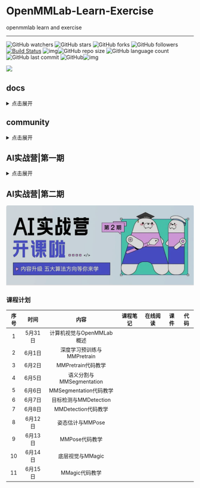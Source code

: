 # OpenMMLab-Learn-Exercise
openmmlab learn and exercise

---

![GitHub watchers](https://img.shields.io/github/watchers/isLinXu/OpenMMLab-Learn-Exercise.svg) ![GitHub stars](https://img.shields.io/github/stars/isLinXu/OpenMMLab-Learn-Exercise.svg) ![GitHub forks](https://img.shields.io/github/forks/isLinXu/OpenMMLab-Learn-Exercise.svg) ![GitHub followers](https://img.shields.io/github/followers/isLinXu.svg?style=social)
 [![Build Status](https://img.shields.io/endpoint.svg?url=https%3A%2F%2Factions-badge.atrox.dev%2Fatrox%2Fsync-dotenv%2Fbadge&style=flat)](https://github.com/isLinXu//OpenMMLab-Learn-Exercise)  ![img](https://badgen.net/badge/icon/learning?icon=deepscan&label)![GitHub repo size](https://img.shields.io/github/repo-size/isLinXu/OpenMMLab-Learn-Exercise.svg?style=flat-square) ![GitHub language count](https://img.shields.io/github/languages/count/isLinXu/OpenMMLab-Learn-Exercise)  ![GitHub last commit](https://img.shields.io/github/last-commit/isLinXu/OpenMMLab-Learn-Exercise) ![GitHub](https://img.shields.io/github/license/isLinXu/OpenMMLab-Learn-Exercise.svg?style=flat-square)![img](https://hits.dwyl.com/isLinXu/OpenMMLab-Learn-Exercise.svg)

![](https://img2023.cnblogs.com/blog/1571518/202302/1571518-20230202115351337-523975146.jpg)



## docs

<details>
<summary>点击展开</summary>

| 序号 |         名称         |                   说明                   |                         readthedocs                          |                         docs-online                          |
| :--: | :------------------: | :--------------------------------------: | :----------------------------------------------------------: | :----------------------------------------------------------: |
|  1   |     **mmengine**     |     OpenMMLab 深度学习模型训练基础库     |    [pdf](./docs/mmengine-readthedocs-io-zh_CN-latest.pdf)    | [doc](https://mmengine.readthedocs.io/zh_CN/latest/index.html) |
|  2   |       **mmcv**       |        OpenMMLab 计算机视觉基础库        |      [pdf](./docs/mmcv-readthedocs-io-zh_CN-latest.pdf)      |       [doc](https://mmcv.readthedocs.io/zh_CN/latest/)       |
|  3   | **mmclassification** |         OpenMMLab 图像分类工具箱         | [pdf](./docs/mmclassification-readthedocs-io-zh_CN-latest.pdf) | [doc](https://mmclassification.readthedocs.io/zh_CN/latest/) |
|  4   |   **mmdetection**    |         OpenMMLab 目标检测工具箱         |  [pdf](./docs/mmdetection-readthedocs-io-zh_CN-latest.pdf)   |   [doc](https://mmdetection.readthedocs.io/zh_CN/latest/)    |
|  5   |  **mmdetection3d**   |   OpenMMLab 新一代通用 3D 目标检测平台   | [pdf](./docs/mmdetection3d-readthedocs-io-zh_CN-latest.pdf)  |   [doc](https://mmdetection.readthedocs.io/zh_CN/latest/)    |
|  6   |      **mmyolo**      |        OpenMMLab YOLO 系列工具箱         |     [pdf](./docs/mmyolo-readthedocs-io-zh_CN-latest.pdf)     |      [doc](https://mmyolo.readthedocs.io/zh_CN/latest/)      |
|  7   |  **mmsegmentation**  |         OpenMMLab 语义分割工具箱         | [pdf](./docs/mmsegmentation-readthedocs-io-zh_CN-latest.pdf) |  [doc](https://mmsegmentation.readthedocs.io/zh_CN/latest/)  |
|  8   |      **mmocr**       |       全流程文字检测识别理解工具包       |       [pdf](./docs/mmocr-readthedocs-io-en-latest.pdf)       |      [doc](https://mmocr.readthedocs.io/zh_CN/latest/)       |
|  9   |      **mmpose**      |         OpenMMLab 姿态估计工具箱         |     [pdf](./docs/mmpose-readthedocs-io-zh_CN-latest.pdf)     |      [doc](https://mmpose.readthedocs.io/zh_CN/latest/)      |
|  10  |    **mmtracking**    |     OpenMMLab 一体化视频目标感知平台     |   [pdf](./docs/mmtracking-readthedocs-io-zh_CN-latest.pdf)   |    [doc](https://mmtracking.readthedocs.io/zh_CN/latest/)    |
|  11  |    **mmediting**     |       OpenMMLab 图像视频编辑工具箱       |   [pdf](./docs/mmediting-readthedocs-io-zh_CN-latest.pdf)    |    [doc](https://mmediting.readthedocs.io/zh_CN/latest/)     |
|  12  |      **mmflow**      |    OpenMMLab 光流估计工具箱与测试基准    |      [pdf](./docs/mmflow-readthedocs-io-en-latest.pdf)       |      [doc](https://mmflow.readthedocs.io/zh_CN/latest/)      |
|  13  |    **mmhuman3d**     | OpenMMLab 人体参数化模型工具箱与测试基准 |     [pdf](./docs/mmhuman3d-readthedocs-io-en-latest.pdf)     |    [doc](https://mmhuman3d.readthedocs.io/zh_CN/latest/)     |
|  14  |     **mmrazor**      |    OpenMMLab 模型压缩工具箱与测试基准    |      [pdf](./docs/mmrazor-readthedocs-io-en-latest.pdf)      |     [doc](https://mmrazor.readthedocs.io/zh_CN/latest/)      |
|  15  |     **mmrotate**     |   OpenMMLab 旋转框检测工具箱与测试基准   | [pdf](./docs/mmrotate-readthedocs-io-zh_CN-zh_CN-latest.pdf) |     [doc](https://mmrotate.readthedocs.io/zh_CN/latest/)     |
|  16  |    **mmselfsup**     |   OpenMMLab 自监督学习工具箱与测试基准   |   [pdf](./docs/mmselfsup-readthedocs-io-zh_CN-latest.pdf)    |    [doc](https://mmselfsup.readthedocs.io/zh_CN/latest/)     |
|  17  |    **mmaction2**     |      OpenMMLab 新一代视频理解工具箱      |   [pdf](./docs/mmaction2-readthedocs-io-zh_CN-latest.pdf)    |    [doc](https://mmaction2.readthedocs.io/zh_CN/latest/)     |
|  18  |    **mmfewshot**     |   OpenMMLab 少样本学习工具箱与测试基准   |   [pdf](./docs/mmfewshot-readthedocs-io-zh_CN-latest.pdf)    |    [doc](https://mmfewshot.readthedocs.io/zh_CN/latest/)     |
|  19  |     **mmdeploy**     |          OpenMMLab 模型部署框架          |                                                              | [doc](https://mmdeploy.readthedocs.io/zh_CN/latest/index.html) |
|  20  |      **mmeval**      |       OpenMMLab 机器学习算法评测库       |                                                              | [doc](https://mmeval.readthedocs.io/zh_CN/latest/index.html) |
|  21  |   **mmgeneration**   |     OpenMMLab 图片视频生成模型工具箱     |                                                              |   [doc](https://mmgeneration.readthedocs.io/zh_CN/latest/)   |
|      |                      |                                          |                                                              |                                                              |

</details>

## community

<details>
<summary>点击展开</summary>

### cvpr2021

| 序号 |                             名称                             |             说明             |                            slides                            |
| :--: | :----------------------------------------------------------: | :--------------------------: | :----------------------------------------------------------: |
|  1   |    An Open-Source Algorithm for Computer Vision-Kai Chen     |     计算机视觉的开源算法     | [pdf](./community/1-cvpr2021-tutorial/An_Open-Source_Algorithm_for_Computer_Vision-Kai_Chen_.pdf) |
|  2   | Automatic loss function design for generic vision tasks-Jifeng Dai | 通用视觉任务自动损失函数设计 | [pdf](./community/1-cvpr2021-tutorial/Automatic_loss_function_design_for_generic_vision_tasks-Jifeng_Dai.pdf) |
|  3   |   Designing Object Detectors with MMDetection-Alan Yuille    | 用mmdetection设计对象检测器  | [pdf](./community/1-cvpr2021-tutorial/Designing_Object_Detectors_with_MMDetection-Alan_Yuille.pdf) |
|  4   | Generative Latent Bank for Large-Factor Image Super-Resolution（Chen Change Loy） |      图像超分辨率生成库      | [pdf](./community/1-cvpr2021-tutorial/Generative_Latent_Bank_for_Large-Factor_Image_Super-Resolution（Chen_Change_Loy）.pdf) |
|  5   | Real-time Instance Segmentation with the YOLACT Family-Yong Jae Lee | 基于YOLACT家族的实时实例分割 | [pdf](./community/1-cvpr2021-tutorial/Real-time_Instance_Segmentation_with_the_YOLACT_Family-Yong_Jae_Lee.pdf) |
|  6   |    Towards a New Level of Action Understanding-Dahua Lin     |     迈向行动理解的新水平     | [pdf](./community/1-cvpr2021-tutorial/Towards_a_New_Level_of_Action_Understanding-Dahua_Lin.pdf) |
|  7   |   Using OpenMMLab to Accelerate Your Research-Wenwei Zhang   |    使用OpenMMLab加速研究     | [pdf](./community/1-cvpr2021-tutorial/Using_OpenMMLab_to_Accelerate_Your_Research-Wenwei_Zhang.pdf) |

### cvpr2022

| 序号 |                 名称                  |     说明      |                            slides                            |
| :--: | :-----------------------------------: | :-----------: | :----------------------------------------------------------: |
|  1   | Chen_Change Loy **Super-resolution**  |   超分辨率    | [pdf](./community/2-cvpr2022-tutorial/Chen_Change_Loy___Super-resolution.pdf) |
|  2   |       Han_Hu **Convergence_AI**       | 融合人工智能  | [pdf](./community/2-cvpr2022-tutorial/Han_Hu___Convergence_AI.pdf) |
|  3   |   Hang_Zhao **Autonomous_Driving**    |   自动驾驶    | [pdf](./community/2-cvpr2022-tutorial/Hang_Zhao___Autonomous_Driving.pdf) |
|  4   | Haodong_Duan **Action_Understanding** |   行为理解    | [pdf](./community/2-cvpr2022-tutorial/Haodong_Duan___Action_Understanding.pdf) |
|  5   |  Kai_Chen **Overview_of_OpenMMLab**   | OpenMMLab概述 | [pdf](./community/2-cvpr2022-tutorial/Kai_Chen___Overview_of_OpenMMLab.pdf) |

</details>



## AI实战营|第一期

<details>
<summary>点击展开</summary>

![](https://img2023.cnblogs.com/blog/1571518/202302/1571518-20230203174116047-204135633.png)
### 课程计划
| 序号 | 时间    |                  任务                   |                         课程笔记                          |                        在线阅读                         |                             课件                             |                             代码                             |
| :--: | ------- | :-------------------------------------: | :-------------------------------------------------------: | :-----------------------------------------------------: | :----------------------------------------------------------: | :----------------------------------------------------------: |
|  1   | 2月1日  | **计算机视觉之算法基础与OpenMMLab入门** | [note](./notes/AI实战营-基础班/01-AI实战营-第一课笔记.md) | [read](https://www.cnblogs.com/isLinXu/p/17082475.html) | [slide](./slides/AI实战营-基础班/01计算机视觉算法基础与OpenMMLab介绍.pdf) |                              -                               |
|  2   | 2月2日  |    **计算机视觉之图像分类算法基础**     | [note](./notes/AI实战营-基础班/02-AI实战营-第二课笔记.md) | [read](https://www.cnblogs.com/isLinXu/p/17090581.html) | [slide](./slides/AI实战营-基础班/02图像分类与MMClassification.pdf) |                              -                               |
|  3   | 2月3日  |      计算机视觉之图像分类代码教学*      | [note](./notes/AI实战营-基础班/03-AI实战营-第三课笔记.md) | [read](https://www.cnblogs.com/isLinXu/p/17092668.html) | [slide](./slides/AI实战营-基础班/北京超算30区使用MMClassification训练花卉图片分类模型.pdf) |         [source](./jupyter/MMCls_flower_train.ipynb)         |
|  4   | 2月4日  |                 作业日                  |                             -                             |                          read                           |                              -                               |                  [mmcls](./homework/mmcls)                   |
|  5   | 2月5日  |                 作业日                  |                             -                             |                            -                            |                              -                               |                    [hw1](./homework/hw1)                     |
|  6   | 2月6日  |    **计算机视觉之目标检测算法基础**     | [note](./notes/AI实战营-基础班/04-AI实战营-第四课笔记.md) | [read](https://www.cnblogs.com/isLinXu/p/17096949.html) | [slide](./slides/AI实战营-基础班/03目标检测与MMDetection.pdf) |                              -                               |
|  7   | 2月7日  |          MMDetection代码教学*           | [note](./notes/AI实战营-基础班/05-AI实战班-第五课笔记.md) |                                                         |                                                              |                  [mmdet](./homework/mmdet)                   |
|  8   | 2月8日  |                 作业日                  |                                                           |                                                         |                                                              |                    [hw2](./homework/hw2)                     |
|  9   | 2月9日  |    **计算机视觉之图像分割算法基础**     | [note](./notes/AI实战营-基础班/06-AI实战班-第六课笔记.md) | [read](https://www.cnblogs.com/isLinXu/p/17108804.html) | [slide](./slides/AI实战营-基础班/04语义分割与MMSegmentation.pdf) |                                                              |
|  10  | 2月10日 |         MMSegmentation代码教学*         | [note](./notes/AI实战营-基础班/07-AI实战营-第七课笔记.md) | [read](https://www.cnblogs.com/isLinXu/p/17112779.html) |                                                              | [mmseg](https://github.com/isLinXu/OpenMMLab-Learn-Exercise/tree/main/homework/mmseg) |
|  11  | 2月11日 |              学员&项目评审              |                                                           |                                                         |                                                              |                                                              |
|  12  | 2月12日 |              学员&项目评审              |                                                           |                                                         |                                                              |                                                              |
|  13  | 2月13日 |              学员&项目评审              |                                                           |                                                         |                                                              |                                                              |
|  14  | 2月14日 |              学员&项目评审              |                                                           |                                                         |                                                              |                                                              |
|  15  |         |                                         |                                                           |                                                         |                                                              |                                                              |
### 学员手册
- [学员手册](https://aicarrier.feishu.cn/docx/QMRzd0NoxokuKvxNfS3car1EnHh)

</details>



## AI实战营|第二期

![](./img/ai-camp2.png)

### 课程计划

| 序号 |  时间   |            内容            | 课程笔记 | 在线阅读 | 课件 | 代码 |
| :--: | :-----: | :------------------------: | :------: | :------: | :--: | :--: |
|  1   | 5月31日 | 计算机视觉与OpenMMLab概述  |          |          |      |      |
|  2   | 6月1日  | 深度学习预训练与MMPretrain |          |          |      |      |
|  3   | 6月2日  |     MMPretrain代码教学     |          |          |      |      |
|  4   | 6月5日  |  语义分割与MMSegmentation  |          |          |      |      |
|  5   | 6月6日  |   MMSegmentation代码教学   |          |          |      |      |
|  6   | 6月7日  |   目标检测与MMDetection    |          |          |      |      |
|  7   | 6月8日  |    MMDetection代码教学     |          |          |      |      |
|  8   | 6月12日 |      姿态估计与MMPose      |          |          |      |      |
|  9   | 6月13日 |       MMPose代码教学       |          |          |      |      |
|  10  | 6月14日 |      底层视觉与MMagic      |          |          |      |      |
|  11  | 6月15日 |       MMagic代码教学       |          |          |      |      |

